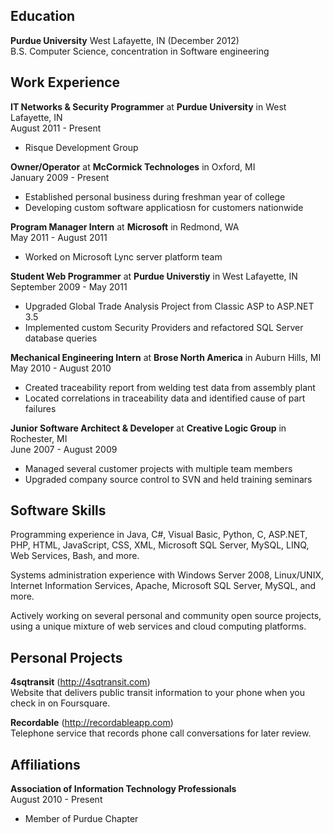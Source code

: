 ## Education

**Purdue University** West Lafayette, IN  (December 2012)  
B.S. Computer Science, concentration in Software engineering


## Work Experience

**IT Networks &amp; Security Programmer** at **Purdue University** in West Lafayette, IN  
August 2011 - Present

*   Risque Development Group


**Owner/Operator** at **McCormick Technologes** in Oxford, MI  
January 2009 - Present

*   Established personal business during freshman year of college  
*   Developing custom software applicatiosn for customers nationwide


**Program Manager Intern** at **Microsoft** in Redmond, WA  
May 2011 - August 2011

*   Worked on Microsoft Lync server platform team


**Student Web Programmer** at **Purdue Universtiy** in West Lafayette, IN  
September 2009 - May 2011

*   Upgraded Global Trade Analysis Project from Classic ASP to ASP.NET 3.5
*   Implemented custom Security Providers and refactored SQL Server database queries


**Mechanical Engineering Intern** at **Brose North America** in Auburn Hills, MI  
May 2010 - August 2010

*   Created traceability report from welding test data from assembly plant
*   Located correlations in traceability data and identified cause of part failures


**Junior Software Architect &amp; Developer** at **Creative Logic Group** in Rochester, MI  
June 2007 - August 2009

*   Managed several customer projects with multiple team members
*   Upgraded company source control to SVN and held training seminars


## Software Skills

Programming experience in Java, C#, Visual Basic, Python, C, ASP.NET, PHP, HTML, JavaScript, CSS, XML, Microsoft SQL Server, MySQL, LINQ, Web Services, Bash, and more.

Systems administration experience with Windows Server 2008, Linux/UNIX, Internet Information Services, 
Apache, Microsoft SQL Server, MySQL, and more.

Actively working on several personal and community open source projects, using a unique mixture of web services and cloud computing platforms.


## Personal Projects

**4sqtransit** (http://4sqtransit.com)  
Website that delivers public transit information to your phone when you check in on Foursquare.

**Recordable** (http://recordableapp.com)  
Telephone service that records phone call conversations for later review.

## Affiliations

**Association of Information Technology Professionals**  
August 2010 - Present

*   Member of Purdue Chapter
